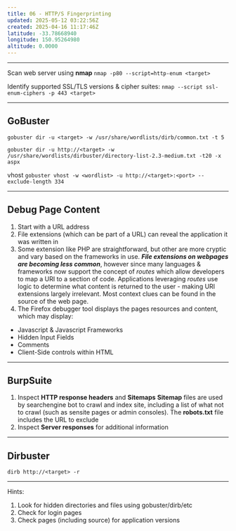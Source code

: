 ```yaml
---
title: 06 - HTTP/S Fingerprinting
updated: 2025-05-12 03:22:56Z
created: 2025-04-16 11:17:46Z
latitude: -33.78668940
longitude: 150.95264980
altitude: 0.0000
---
```


* * *
Scan web server using **nmap**
`nmap -p80 --script=http-enum <target>`

Identify supported SSL/TLS versions & cipher suites:
`nmap --script ssl-enum-ciphers -p 443 <target>`
* * *
## GoBuster
`gobuster dir -u <target> -w /usr/share/wordlists/dirb/common.txt -t 5`

`gobuster dir -u http://<target> -w /usr/share/wordlists/dirbuster/directory-list-2.3-medium.txt -t20 -x aspx`

vhost
`gobuster vhost -w <wordlist> -u http://<target>:<port> --exclude-length 334`

* * *

## Debug Page Content

1. Start with a URL address
2. File extensions (which can be part of a URL) can reveal the application it was written in
3. Some extension like PHP are straightforward, but other are more cryptic and vary based on the frameworks in use. ***File extensions on webpages are becoming less common***, however since many languages & frameworks now support the concept of *routes* which allow developers to map a URI to a section of code. Applications leveraging *routes* use logic to determine what content is returned to the user - making URI extensions largely irrelevant.
Most context clues can be found in the source of the web page.
4. The Firefox debugger tool displays the pages resources and content, which may display:
- Javascript & Javascript Frameworks
- Hidden Input Fields
- Comments
- Client-Side controls within HTML

* * * 
## BurpSuite
1. Inspect **HTTP response headers** and **Sitemaps**
**Sitemap** files are used by searchengine bot to crawl and index site, including a list of what not to crawl (such as sensite pages or admin consoles). The **robots.txt** file includes the URL to exclude
2. Inspect **Server responses** for additional information

* * *
## Dirbuster
`dirb http://<target> -r`

* * *
Hints:
1. Look for hidden directories and files using gobuster/dirb/etc
2. Check for login pages
3. Check pages (including source) for application versions
